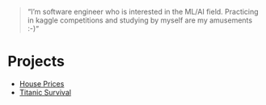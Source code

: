 > “I’m software engineer who is interested in the ML/AI field. Practicing in kaggle competitions and studying by myself are my amusements :-)”

# __Projects__

* [House Prices](https://github.com/samuxiii/notebooks/blob/master/houses/House%20Prices%20Clean.ipynb)
* [Titanic Survival](https://github.com/samuxiii/notebooks/blob/master/titanic/Titanic%20Survival%20Kaggle.ipynb)
